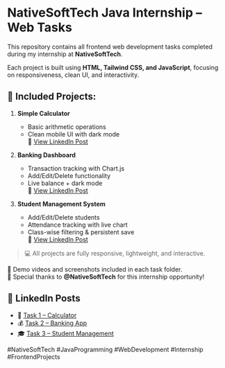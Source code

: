 # NativeSoftTech Java Internship – Web Tasks

This repository contains all frontend web development tasks completed during my internship at **NativeSoftTech**.

Each project is built using **HTML, Tailwind CSS, and JavaScript**, focusing on responsiveness, clean UI, and interactivity.

## 🔹 Included Projects:

1. **Simple Calculator**
   - Basic arithmetic operations  
   - Clean mobile UI with dark mode  
   🔗 [View LinkedIn Post](https://www.linkedin.com/posts/yogeshwar-prabhu-0932a12b1_nativesofttech-internship-javaprogramming-activity-7341072316749004800-VioP?utm_source=share&utm_medium=member_desktop&rcm=ACoAAEr4mS8B8QFbGr6Xd7q-SvZVmBKoNeeiyUw)

2. **Banking Dashboard**
   - Transaction tracking with Chart.js  
   - Add/Edit/Delete functionality  
   - Live balance + dark mode  
   🔗 [View LinkedIn Post](https://www.linkedin.com/posts/yogeshwar-prabhu-0932a12b1_nativesofttech-javaprogramming-internship-activity-7341073207149371394-Z2Lm?utm_source=share&utm_medium=member_desktop&rcm=ACoAAEr4mS8B8QFbGr6Xd7q-SvZVmBKoNeeiyUw)

3. **Student Management System**
   - Add/Edit/Delete students  
   - Attendance tracking with live chart  
   - Class-wise filtering & persistent save  
   🔗 [View LinkedIn Post](https://www.linkedin.com/posts/yogeshwar-prabhu-0932a12b1_nativesofttech-internship-studentdashboard-activity-7341074124380753921-ywnd?utm_source=social_share_send&utm_medium=member_desktop_web&rcm=ACoAAEr4mS8B8QFbGr6Xd7q-SvZVmBKoNeeiyUw)

> 💻 All projects are fully responsive, lightweight, and interactive.

🎥 Demo videos and screenshots included in each task folder.  
🥳 Special thanks to **@NativeSoftTech** for this internship opportunity!


## 📲 LinkedIn Posts

- 🧮 [Task 1 – Calculator](https://www.linkedin.com/posts/yogeshwar-prabhu-0932a12b1_nativesofttech-internship-javaprogramming-activity-7341072316749004800-VioP?utm_source=share&utm_medium=member_desktop&rcm=ACoAAEr4mS8B8QFbGr6Xd7q-SvZVmBKoNeeiyUw)  
- 💰 [Task 2 – Banking App](https://www.linkedin.com/posts/yogeshwar-prabhu-0932a12b1_nativesofttech-javaprogramming-internship-activity-7341073207149371394-Z2Lm?utm_source=share&utm_medium=member_desktop&rcm=ACoAAEr4mS8B8QFbGr6Xd7q-SvZVmBKoNeeiyUw)  
- 🎓 [Task 3 – Student Management](https://www.linkedin.com/posts/yogeshwar-prabhu-0932a12b1_nativesofttech-internship-studentdashboard-activity-7341074124380753921-ywnd?utm_source=social_share_send&utm_medium=member_desktop_web&rcm=ACoAAEr4mS8B8QFbGr6Xd7q-SvZVmBKoNeeiyUw)


#NativeSoftTech #JavaProgramming #WebDevelopment #Internship #FrontendProjects
